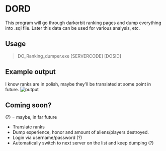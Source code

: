 # DORD
This program will go through darkorbit ranking pages and dump everything into .sql file.
Later this data can be used for various analysis, etc.

## Usage
>DO_Ranking_dumper.exe [SERVERCODE] [DOSID]

## Example output
I know ranks are in polish, maybe they'll be translated at some point in future.
![output](https://cloud.githubusercontent.com/assets/20826058/22574104/18dff7d6-e9ad-11e6-8a35-0ba0deab4068.png)

## Coming soon?
(?) = maybe, in far future
- Translate ranks
- Dump experience, honor and amount of aliens/players destroyed.
- Login via username/password (?)
- Automatically switch to next server on the list and keep dumping (?)